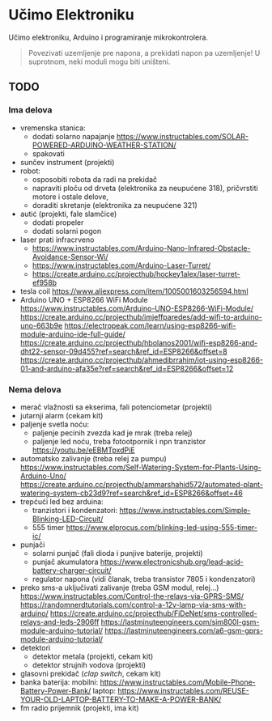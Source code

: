 # Učimo Elektroniku

Učimo elektroniku, Arduino i programiranje mikrokontrolera.

>Povezivati uzemljenje pre napona, a prekidati napon pa uzemljenje! U suprotnom, neki moduli mogu biti uništeni.

## TODO
### Ima delova
- vremenska stanica:
  - dodati solarno napajanje
    https://www.instructables.com/SOLAR-POWERED-ARDUINO-WEATHER-STATION/
  - spakovati
- sunčev instrument (projekti)
- robot:
  - osposobiti robota da radi na prekidač
  - napraviti ploču od drveta (elektronika za neupućene 318), pričvrstiti motore i ostale delove, 
  - doraditi skretanje (elektronika za neupućene 321)
- autić (projekti, fale slamčice)
  - dodati propeler
  - dodati solarni pogon
- laser prati infracrveno
  - https://www.instructables.com/Arduino-Nano-Infrared-Obstacle-Avoidance-Sensor-Wi/
  - https://www.instructables.com/Arduino-Laser-Turret/
  - https://create.arduino.cc/projecthub/hockey1alex/laser-turret-ef958b
- tesla coil https://www.aliexpress.com/item/1005001603256594.html
- Arduino UNO + ESP8266 WiFi Module 
  https://www.instructables.com/Arduino-UNO-ESP8266-WiFi-Module/
  https://create.arduino.cc/projecthub/imjeffparedes/add-wifi-to-arduino-uno-663b9e
  https://electropeak.com/learn/using-esp8266-wifi-module-arduino-ide-full-guide/
  https://create.arduino.cc/projecthub/hbolanos2001/wifi-esp8266-and-dht22-sensor-09d455?ref=search&ref_id=ESP8266&offset=8
  https://create.arduino.cc/projecthub/ahmedibrrahim/iot-using-esp8266-01-and-arduino-afa35e?ref=search&ref_id=ESP8266&offset=12

### Nema delova
- merač vlažnosti sa ekserima, fali potenciometar (projekti)
- jutarnji alarm (cekam kit)
- paljenje svetla noću:
  - paljenje pecinih zvezda kad je mrak (treba relej)
  - paljenje led noću, treba fotootpornik i npn tranzistor https://youtu.be/eEBMTpxdPiE
- automatsko zalivanje (treba relej za pumpu)
  https://www.instructables.com/Self-Watering-System-for-Plants-Using-Arduino-Uno/
  https://create.arduino.cc/projecthub/ammarshahid572/automated-plant-watering-system-cb23d9?ref=search&ref_id=ESP8266&offset=46
- trepćući led bez arduina:
  - tranzistori i kondenzatori: https://www.instructables.com/Simple-Blinking-LED-Circuit/
  - 555 timer https://www.elprocus.com/blinking-led-using-555-timer-ic/
- punjači
  - solarni punjač (fali dioda i punjive baterije, projekti)
  - punjač akumulatora https://www.electronicshub.org/lead-acid-battery-charger-circuit/
  - regulator napona (vidi članak, treba transistor 7805 i kondenzatori)
- preko sms-a uključivati zalivanje (treba GSM modul, relej...)
  https://www.instructables.com/Control-the-relays-via-GPRS-SMS/
  https://randomnerdtutorials.com/control-a-12v-lamp-via-sms-with-arduino/
  https://create.arduino.cc/projecthub/FiDeNet/sms-controlled-relays-and-leds-2906ff
  https://lastminuteengineers.com/sim800l-gsm-module-arduino-tutorial/
  https://lastminuteengineers.com/a6-gsm-gprs-module-arduino-tutorial/
- detektori
  - detektor metala (projekti, cekam kit)
  - detektor strujnih vodova (projekti)
- glasovni prekidač (*clap switch*, cekam kit)
- banka baterija: 
  mobilni: 
    https://www.instructables.com/Mobile-Phone-Battery-Power-Bank/
  laptop:
    https://www.instructables.com/REUSE-YOUR-OLD-LAPTOP-BATTERY-TO-MAKE-A-POWER-BANK/
- fm radio prijemnik (projekti, ima kit)
